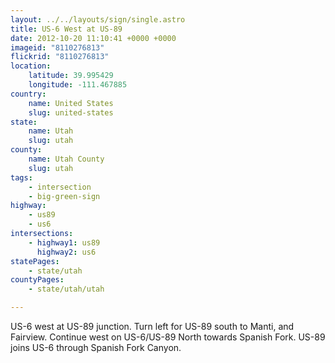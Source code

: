 ```yaml
---
layout: ../../layouts/sign/single.astro
title: US-6 West at US-89
date: 2012-10-20 11:10:41 +0000 +0000
imageid: "8110276813"
flickrid: "8110276813"
location:
    latitude: 39.995429
    longitude: -111.467885
country:
    name: United States
    slug: united-states
state:
    name: Utah
    slug: utah
county:
    name: Utah County
    slug: utah
tags:
    - intersection
    - big-green-sign
highway:
    - us89
    - us6
intersections:
    - highway1: us89
      highway2: us6
statePages:
    - state/utah
countyPages:
    - state/utah/utah

---
```

US-6 west at US-89 junction.  Turn left for US-89 south to Manti, and Fairview.  Continue west  on US-6/US-89 North towards Spanish Fork.  US-89 joins US-6 through Spanish Fork Canyon.